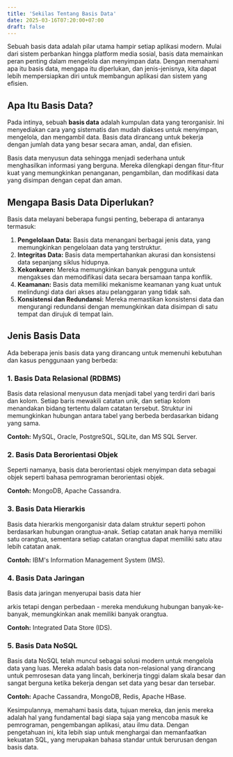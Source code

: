 ```yaml
---
title: 'Sekilas Tentang Basis Data'
date: 2025-03-16T07:20:00+07:00
draft: false
---
```


Sebuah basis data adalah pilar utama hampir setiap aplikasi modern. Mulai dari sistem perbankan hingga platform media sosial, basis data memainkan peran penting dalam mengelola dan menyimpan data. Dengan memahami apa itu basis data, mengapa itu diperlukan, dan jenis-jenisnya, kita dapat lebih mempersiapkan diri untuk membangun aplikasi dan sistem yang efisien.

## Apa Itu Basis Data?

Pada intinya, sebuah **basis data** adalah kumpulan data yang terorganisir. Ini menyediakan cara yang sistematis dan mudah diakses untuk menyimpan, mengelola, dan mengambil data. Basis data dirancang untuk bekerja dengan jumlah data yang besar secara aman, andal, dan efisien.

Basis data menyusun data sehingga menjadi sederhana untuk menghasilkan informasi yang berguna. Mereka dilengkapi dengan fitur-fitur kuat yang memungkinkan penanganan, pengambilan, dan modifikasi data yang disimpan dengan cepat dan aman.

## Mengapa Basis Data Diperlukan?

Basis data melayani beberapa fungsi penting, beberapa di antaranya termasuk:

1. **Pengelolaan Data:** Basis data menangani berbagai jenis data, yang memungkinkan pengelolaan data yang terstruktur.
2. **Integritas Data:** Basis data mempertahankan akurasi dan konsistensi data sepanjang siklus hidupnya.
3. **Kekonkuren:** Mereka memungkinkan banyak pengguna untuk mengakses dan memodifikasi data secara bersamaan tanpa konflik.
4. **Keamanan:** Basis data memiliki mekanisme keamanan yang kuat untuk melindungi data dari akses atau pelanggaran yang tidak sah.
5. **Konsistensi dan Redundansi:** Mereka memastikan konsistensi data dan mengurangi redundansi dengan memungkinkan data disimpan di satu tempat dan dirujuk di tempat lain.

## Jenis Basis Data

Ada beberapa jenis basis data yang dirancang untuk memenuhi kebutuhan dan kasus penggunaan yang berbeda:

### 1. Basis Data Relasional (RDBMS)

Basis data relasional menyusun data menjadi tabel yang terdiri dari baris dan kolom. Setiap baris mewakili catatan unik, dan setiap kolom menandakan bidang tertentu dalam catatan tersebut. Struktur ini memungkinkan hubungan antara tabel yang berbeda berdasarkan bidang yang sama.

**Contoh:** MySQL, Oracle, PostgreSQL, SQLite, dan MS SQL Server.

### 2. Basis Data Berorientasi Objek

Seperti namanya, basis data berorientasi objek menyimpan data sebagai objek seperti bahasa pemrograman berorientasi objek.

**Contoh:** MongoDB, Apache Cassandra.

### 3. Basis Data Hierarkis

Basis data hierarkis mengorganisir data dalam struktur seperti pohon berdasarkan hubungan orangtua-anak. Setiap catatan anak hanya memiliki satu orangtua, sementara setiap catatan orangtua dapat memiliki satu atau lebih catatan anak.

**Contoh:** IBM's Information Management System (IMS).

### 4. Basis Data Jaringan

Basis data jaringan menyerupai basis data hier

arkis tetapi dengan perbedaan - mereka mendukung hubungan banyak-ke-banyak, memungkinkan anak memiliki banyak orangtua.

**Contoh:** Integrated Data Store (IDS).

### 5. Basis Data NoSQL

Basis data NoSQL telah muncul sebagai solusi modern untuk mengelola data yang luas. Mereka adalah basis data non-relasional yang dirancang untuk pemrosesan data yang lincah, berkinerja tinggi dalam skala besar dan sangat berguna ketika bekerja dengan set data yang besar dan tersebar.

**Contoh:** Apache Cassandra, MongoDB, Redis, Apache HBase.

Kesimpulannya, memahami basis data, tujuan mereka, dan jenis mereka adalah hal yang fundamental bagi siapa saja yang mencoba masuk ke pemrograman, pengembangan aplikasi, atau ilmu data. Dengan pengetahuan ini, kita lebih siap untuk menghargai dan memanfaatkan kekuatan SQL, yang merupakan bahasa standar untuk berurusan dengan basis data.
